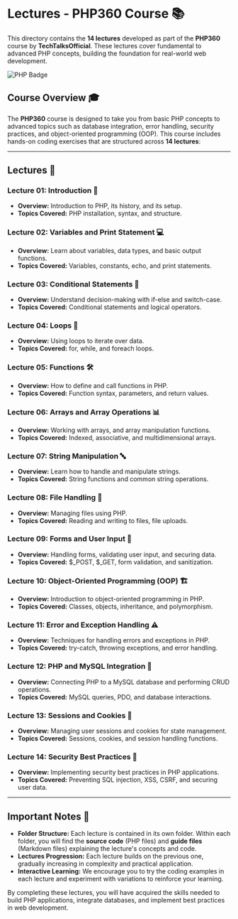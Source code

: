 # Lectures - PHP360 Course 📚

This directory contains the **14 lectures** developed as part of the **PHP360** course by **TechTalksOfficial**. These lectures cover fundamental to advanced PHP concepts, building the foundation for real-world web development.

![PHP Badge](https://img.shields.io/badge/PHP-360-blue?style=flat&logo=php&logoColor=white)

## Course Overview 🎓

The **PHP360** course is designed to take you from basic PHP concepts to advanced topics such as database integration, error handling, security practices, and object-oriented programming (OOP). This course includes hands-on coding exercises that are structured across **14 lectures**:

---

## Lectures 📖

### **Lecture 01: Introduction** 🚀
   - **Overview:** Introduction to PHP, its history, and its setup.
   - **Topics Covered:** PHP installation, syntax, and structure.
   
### **Lecture 02: Variables and Print Statement** 💻
   - **Overview:** Learn about variables, data types, and basic output functions.
   - **Topics Covered:** Variables, constants, echo, and print statements.

### **Lecture 03: Conditional Statements** 🔄
   - **Overview:** Understand decision-making with if-else and switch-case.
   - **Topics Covered:** Conditional statements and logical operators.

### **Lecture 04: Loops** 🔁
   - **Overview:** Using loops to iterate over data.
   - **Topics Covered:** for, while, and foreach loops.

### **Lecture 05: Functions** 🛠️
   - **Overview:** How to define and call functions in PHP.
   - **Topics Covered:** Function syntax, parameters, and return values.

### **Lecture 06: Arrays and Array Operations** 📊
   - **Overview:** Working with arrays, and array manipulation functions.
   - **Topics Covered:** Indexed, associative, and multidimensional arrays.

### **Lecture 07: String Manipulation** 🔤
   - **Overview:** Learn how to handle and manipulate strings.
   - **Topics Covered:** String functions and common string operations.

### **Lecture 08: File Handling** 📂
   - **Overview:** Managing files using PHP.
   - **Topics Covered:** Reading and writing to files, file uploads.

### **Lecture 09: Forms and User Input** 📝
   - **Overview:** Handling forms, validating user input, and securing data.
   - **Topics Covered:** $_POST, $_GET, form validation, and sanitization.

### **Lecture 10: Object-Oriented Programming (OOP)** 🏗️
   - **Overview:** Introduction to object-oriented programming in PHP.
   - **Topics Covered:** Classes, objects, inheritance, and polymorphism.

### **Lecture 11: Error and Exception Handling** ⚠️
   - **Overview:** Techniques for handling errors and exceptions in PHP.
   - **Topics Covered:** try-catch, throwing exceptions, and error handling.

### **Lecture 12: PHP and MySQL Integration** 🔗
   - **Overview:** Connecting PHP to a MySQL database and performing CRUD operations.
   - **Topics Covered:** MySQL queries, PDO, and database interactions.

### **Lecture 13: Sessions and Cookies** 🍪
   - **Overview:** Managing user sessions and cookies for state management.
   - **Topics Covered:** Sessions, cookies, and session handling functions.

### **Lecture 14: Security Best Practices** 🔐
   - **Overview:** Implementing security best practices in PHP applications.
   - **Topics Covered:** Preventing SQL injection, XSS, CSRF, and securing user data.

---

## Important Notes 📌

- **Folder Structure:** Each lecture is contained in its own folder. Within each folder, you will find the **source code** (PHP files) and **guide files** (Markdown files) explaining the lecture's concepts and code.
- **Lectures Progression:** Each lecture builds on the previous one, gradually increasing in complexity and practical application.
- **Interactive Learning:** We encourage you to try the coding examples in each lecture and experiment with variations to reinforce your learning.

By completing these lectures, you will have acquired the skills needed to build PHP applications, integrate databases, and implement best practices in web development.

